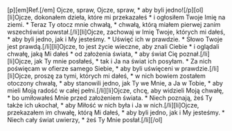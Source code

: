 [p][em]Ref.[/em] Ojcze, spraw, Ojcze, spraw, * aby byli jedno![/p][ol][li]Ojcze, dokonałem dzieła, które mi przekazałeś * i ogłosiłem Twoje Imię na ziemi. * Teraz Ty otocz mnie chwałą, * chwałą, którą miałem pierwej zanim wszechświat powstał.[/li][li]Ojcze, zachowaj w Imię Twoje, których mi dałeś, * aby byli jedno, jak i My jesteśmy. * Uświęć ich w prawdzie. * Słowo Twoje jest prawdą.[/li][li]Ojcze, to jest życie wieczne, aby znali Ciebie * i oglądali chwałę, jaką Mi dałeś * od założenia świata, * aby świat Cię poznał.[/li][li]Ojcze, jak Ty mnie posłałeś, * tak i Ja na świat ich posyłam. * Za nich poświęcam w ofierze samego Siebie, * aby byli uświęceni w prawdzie.[/li][li]Ojcze, proszę za tymi, których mi dałeś, * w nich bowiem zostałem otoczony chwałą, * aby stanowili jedno, jak Ty we Mnie, a Ja w Tobie, * aby mieli Moją radość w całej pełni.[/li][li]Ojcze, chcę, aby widzieli Moją chwałę, * bo umiłowałeś Mnie przed założeniem świata. * Niech poznają, żeś Ty także ich ukochał, * aby Miłość w nich była i Ja w nich.[/li][li]Ojcze, przekazałem im chwałę, którą Mi dałeś, * aby byli jedno, jak i My jesteśmy. * Niech cały świat uwierzy, * żeś Ty Mnie posłał.[/li][/ol]